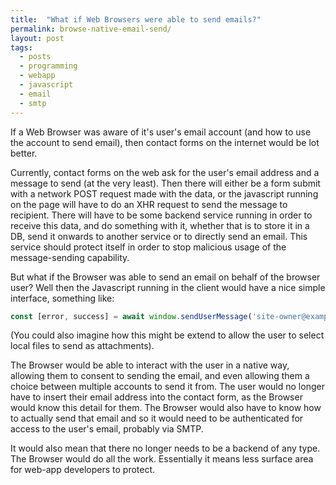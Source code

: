 ```yaml
---
title:  "What if Web Browsers were able to send emails?" 
permalink: browse-native-email-send/
layout: post
tags: 
  - posts
  - programming
  - webapp
  - javascript
  - email
  - smtp
---
```


If a Web Browser was aware of it's user's email account (and how to use the account to send email), then contact forms on the internet would be lot better.

Currently, contact forms on the web ask for the user's email address and a message to send (at the very least). Then there will either be a form submit with a network POST request made with the data, or the javascript running on the page will have to do an XHR request to send the message to recipient. There will have to be some backend service running in order to receive this data, and do something with it, whether that is to store it in a DB, send it onwards to another service or to directly send an email. This service should protect itself in order to stop malicious usage of the message-sending capability. 

But what if the Browser was able to send an email on behalf of the browser user? Well then the Javascript running in the client would have a nice simple interface, something like:

```javascript
const [error, success] = await window.sendUserMessage('site-owner@example.com', 'Message Title', 'Message Body');
```

(You could also imagine how this might be extend to allow the user to select local files to send as attachments).

The Browser would be able to interact with the user in a native way, allowing them to consent to sending the email, and even allowing them a choice between multiple accounts to send it from. The user would no longer have to insert their email address into the contact form, as the Browser would know this detail for them. The Browser would also have to know how to actually send that email and so it would need to be authenticated for access to the user's email, probably via SMTP. 

It would also mean that there no longer needs to be a backend of any type. The Browser would do all the work. Essentially it means less surface area for web-app developers to protect.